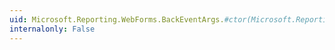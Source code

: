 ```yaml
---
uid: Microsoft.Reporting.WebForms.BackEventArgs.#ctor(Microsoft.Reporting.WebForms.Report)
internalonly: False
---
```

